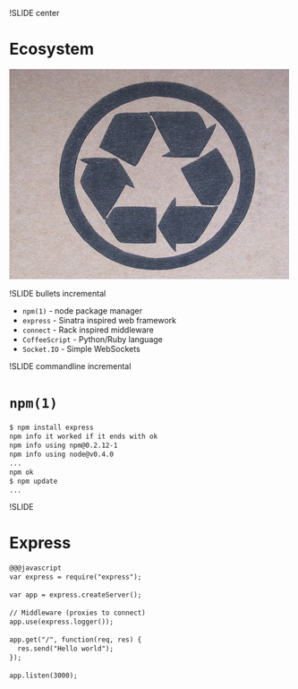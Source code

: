 !SLIDE center

# Ecosystem #

![Ecosystem](recycle.jpg)

!SLIDE bullets incremental

* `npm(1)` - node package manager
* `express` - Sinatra inspired web framework
* `connect` - Rack inspired middleware
* `CoffeeScript` - Python/Ruby language
* `Socket.IO` - Simple WebSockets

!SLIDE commandline incremental

# `npm(1)`

    $ npm install express
    npm info it worked if it ends with ok
    npm info using npm@0.2.12-1
    npm info using node@v0.4.0
    ...
    npm ok
    $ npm update
    ...

!SLIDE

# Express

    @@@javascript
    var express = require("express");

    var app = express.createServer();

    // Middleware (proxies to connect)
    app.use(express.logger());

    app.get("/", function(req, res) {
      res.send("Hello world");
    });

    app.listen(3000);
